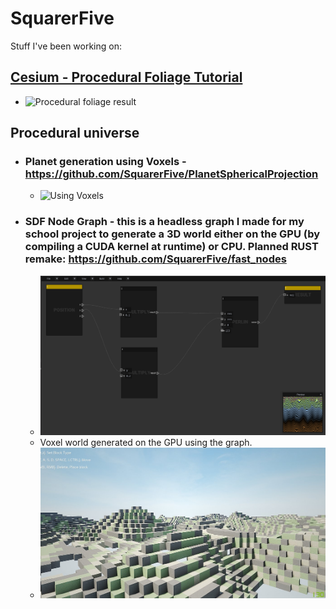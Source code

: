 # SquarerFive
Stuff I've been working on:

## [Cesium - Procedural Foliage Tutorial](https://cesium.com/learn/unreal/unreal-procedural-foliage/)
- ![Procedural foliage result](https://prismic-io.s3.amazonaws.com/cesium/9f8e323f-fb09-4946-b76d-59a0fed026e5_foliage470.png)


## Procedural universe
- ### Planet generation using Voxels - https://github.com/SquarerFive/PlanetSphericalProjection
  - ![Using Voxels](https://media.discordapp.net/attachments/532770468277780510/757815349289812098/unknown.png)
- ### SDF Node Graph - this is a headless graph I made for my school project to generate a 3D world either on the GPU (by compiling a CUDA kernel at runtime) or CPU. Planned RUST remake: https://github.com/SquarerFive/fast_nodes
  - ![Voxel node graph](doc/nodeGraph.png)
  - Voxel world generated on the GPU using the graph.
  - ![World generated using the graph](doc/12SDD_voxelcraft.png)
